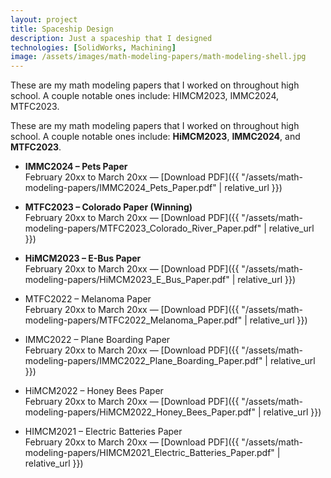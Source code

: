 ```yaml
---
layout: project
title: Spaceship Design
description: Just a spaceship that I designed
technologies: [SolidWorks, Machining]
image: /assets/images/math-modeling-papers/math-modeling-shell.jpg
---
```


These are my math modeling papers that I worked on throughout high school. A couple notable ones include: HIMCM2023, IMMC2024, MTFC2023. 

These are my math modeling papers that I worked on throughout high school. A couple notable ones include: **HiMCM2023**, **IMMC2024**, and **MTFC2023**.

- **IMMC2024 – Pets Paper**  
  February 20xx to March 20xx — [Download PDF]({{ "/assets/math-modeling-papers/IMMC2024_Pets_Paper.pdf" | relative_url }})

- **MTFC2023 – Colorado Paper (Winning)**  
  February 20xx to March 20xx — [Download PDF]({{ "/assets/math-modeling-papers/MTFC2023_Colorado_River_Paper.pdf" | relative_url }})

- **HiMCM2023 – E-Bus Paper**  
  February 20xx to March 20xx — [Download PDF]({{ "/assets/math-modeling-papers/HiMCM2023_E_Bus_Paper.pdf" | relative_url }})

- MTFC2022 – Melanoma Paper  
  February 20xx to March 20xx — [Download PDF]({{ "/assets/math-modeling-papers/MTFC2022_Melanoma_Paper.pdf" | relative_url }})

- IMMC2022 – Plane Boarding Paper  
  February 20xx to March 20xx — [Download PDF]({{ "/assets/math-modeling-papers/IMMC2022_Plane_Boarding_Paper.pdf" | relative_url }})

- HiMCM2022 – Honey Bees Paper  
  February 20xx to March 20xx — [Download PDF]({{ "/assets/math-modeling-papers/HiMCM2022_Honey_Bees_Paper.pdf" | relative_url }})

- HIMCM2021 – Electric Batteries Paper  
  February 20xx to March 20xx — [Download PDF]({{ "/assets/math-modeling-papers/HIMCM2021_Electric_Batteries_Paper.pdf" | relative_url }})